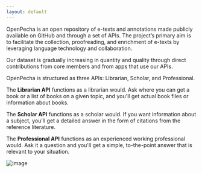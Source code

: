```yaml
---
layout: default
---
```


OpenPecha is an open repository of e-texts and annotations made publicly available on GitHub and through a set of APIs. The project’s primary aim is to facilitate the collection, proofreading, and enrichment of e-texts by leveraging language technology and collaboration.

Our dataset is gradually increasing in quantity and quality through direct contributions from core members and from apps that use our APIs.

OpenPecha is structured as three APIs: Librarian, Scholar, and Professional. 

The **Librarian API** functions as a librarian would. Ask where you can get a book or a list of books on a given topic, and you'll get actual book files or information about books. 

The **Scholar API** functions as a scholar would. If you want information about a subject, you'll get a detailed answer in the form of citations from the reference literature. 

The **Professional API** functions as an experienced working professional would. Ask it a question and you'll get a simple, to-the-point answer that is relevant to your situation.

![image](https://user-images.githubusercontent.com/17675331/184875485-4ea91278-3c97-47cf-8016-14ac2b0d5112.png)
